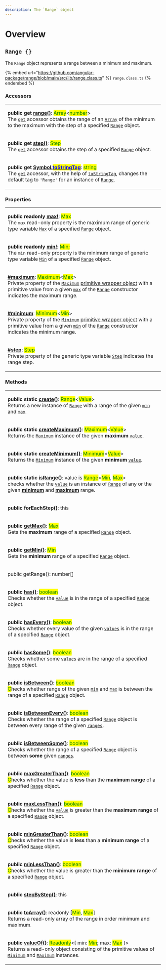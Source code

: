 ```yaml
---
description: The `Range` object
---
```


# Overview

## `Range {}`

The `Range` object represents a range between a minimum and maximum.

{% embed url="https://github.com/angular-package/range/blob/main/src/lib/range.class.ts" %}
`range.class.ts`
{% endembed %}

### Accessors

|                                                                                                                                                                                                                                                                                                                                                                                                                                                                                                                                                                                                                                                                                                   |
| ------------------------------------------------------------------------------------------------------------------------------------------------------------------------------------------------------------------------------------------------------------------------------------------------------------------------------------------------------------------------------------------------------------------------------------------------------------------------------------------------------------------------------------------------------------------------------------------------------------------------------------------------------------------------------------------------- |
| <p><strong>public get</strong> <a href="accessors/get-range.md#range.prototype.range"><strong>range()</strong></a>: <mark style="color:green;">Array</mark>&#x3C;<mark style="color:green;">number</mark>><br>The <a href="https://developer.mozilla.org/en-US/docs/Web/JavaScript/Reference/Functions/get"><code>get</code></a> accessor obtains the range of an <a href="https://developer.mozilla.org/en-US/docs/Web/JavaScript/Reference/Global_Objects/Array"><code>Array</code></a> of the minimum to the maximum with the step of a specified <a href="broken-reference"><code>Range</code></a> object.</p>                                                                                |
| <p><strong>public get</strong> <a href="accessors/get-step.md#range.prototype.step"><strong>step()</strong></a>: <mark style="color:green;">Step</mark><br>The <a href="https://developer.mozilla.org/en-US/docs/Web/JavaScript/Reference/Functions/get"><code>get</code></a> accessor obtains the step of a specified <a href="broken-reference"><code>Range</code></a> object.</p>                                                                                                                                                                                                                                                                                                              |
| <p><strong>public get</strong> <a href="accessors/get-symbol.tostringtag.md#symbol.tostringtag"><strong>[Symbol.</strong><mark style="color:blue;"><strong>toStringTag</strong></mark><strong>]()</strong></a>: <strong></strong> <mark style="color:green;">string</mark><br>The <a href="https://developer.mozilla.org/en-US/docs/Web/JavaScript/Reference/Functions/get"><code>get</code></a> accessor, with the help of <a href="https://developer.mozilla.org/en-US/docs/Web/JavaScript/Reference/Global_Objects/Symbol/toStringTag"><code>toStringTag</code></a>, changes the default tag to <code>'Range'</code> for an instance of <a href="broken-reference"><code>Range</code></a>.</p> |

### Properties

|                                                                                                                                                                                                                                                                                                                                                                                                                                                                                                                                                                                                    |
| -------------------------------------------------------------------------------------------------------------------------------------------------------------------------------------------------------------------------------------------------------------------------------------------------------------------------------------------------------------------------------------------------------------------------------------------------------------------------------------------------------------------------------------------------------------------------------------------------- |
| <p><strong>public readonly</strong> <a href="properties/max.md#range.prototype.max"><strong>max!</strong></a>: <mark style="color:green;">Max</mark><br><mark style="color:green;"></mark>The <code>max</code> read-only property is the maximum range of generic type variable <a href="generic-type-variables.md#maxextendsnumber"><code>Max</code></a> of a specified <a href="broken-reference"><code>Range</code></a> object.</p>                                                                                                                                                             |
| <p><strong>public readonly</strong> <a href="properties/min.md#range.prototype.min"><strong>min!</strong></a>: <mark style="color:green;">Min;</mark><br><mark style="color:green;"></mark>The <code>min</code> read-only property is the minimum range of generic type variable <a href="generic-type-variables.md#minextendsnumber"><code>Min</code></a> of a specified <a href="broken-reference"><code>Range</code></a> object.</p>                                                                                                                                                            |
| <p><strong></strong><a href="properties/maximum.md"><strong>#maximum</strong></a>: <mark style="color:green;">Maximum</mark>&#x3C;<mark style="color:green;">Max</mark>><br>Private property of the <a href="broken-reference"><code>Maximum</code></a> <a href="https://developer.mozilla.org/en-US/docs/Glossary/Primitive#primitive_wrapper_objects_in_javascript">primitive wrapper object</a> with a primitive value from a given <a href="constructor.md#max-max"><code>max</code></a> of the <a href="broken-reference"><code>Range</code></a> constructor indicates the maximum range.</p> |
| <p><strong></strong><a href="properties/minimum.md"><strong>#minimum</strong></a>: <mark style="color:green;">Minimum</mark>&#x3C;<mark style="color:green;">Min</mark>><br>Private property of the <a href="broken-reference"><code>Minimum</code></a> <a href="https://developer.mozilla.org/en-US/docs/Glossary/Primitive#primitive_wrapper_objects_in_javascript">primitive wrapper object</a> with a primitive value from a given <a href="constructor.md#min-min"><code>min</code></a> of the <a href="broken-reference"><code>Range</code></a> constructor indicates the minimum range.</p> |
| <p><strong></strong><a href="properties/step.md"><strong>#step</strong></a>: <mark style="color:green;">Step</mark><br>Private property of the generic type variable <a href="generic-type-variables.md#range-less-than-min-max-step-greater-than-2"><code>Step</code></a> indicates the range step.</p>                                                                                                                                                                                                                                                                                           |

### Methods

|                                                                                                                                                                                                                                                                                                                                                                                                                                                                                                                                                                                                             |
| ----------------------------------------------------------------------------------------------------------------------------------------------------------------------------------------------------------------------------------------------------------------------------------------------------------------------------------------------------------------------------------------------------------------------------------------------------------------------------------------------------------------------------------------------------------------------------------------------------------- |
| <p><strong>public static</strong> <a href="methods/static-create.md#range.create"><strong>create()</strong></a>: <mark style="color:green;">Range</mark>&#x3C;<mark style="color:green;">Value</mark>><br>Returns a new instance of <a href="broken-reference"><code>Range</code></a> with a range of the given <a href="methods/static-create.md#min-min"><code>min</code></a> and <a href="methods/static-create.md#max-max"><code>max</code></a>.</p>                                                                                                                                                    |
| <p><strong>public static</strong> <a href="methods/static-createmaximum.md#range.createmaximum"><strong>createMaximum()</strong></a>: <mark style="color:green;">Maximum</mark>&#x3C;<mark style="color:green;">Value</mark>><br>Returns the <a href="broken-reference"><code>Maximum</code></a> instance of the given <strong>maximum</strong> <a href="methods/static-createmaximum.md#value-value"><code>value</code></a>.</p>                                                                                                                                                                           |
| <p><strong>public static</strong> <a href="methods/static-createminimum.md#range.createminimum"><strong>createMinimum()</strong></a>: <mark style="color:green;">Minimum</mark>&#x3C;<mark style="color:green;">Value</mark>><br>Returns the <a href="broken-reference"><code>Minimum</code></a> instance of the given <strong>minimum</strong> <a href="methods/static-createminimum.md#value-value"><code>value</code></a>.</p>                                                                                                                                                                           |
| <p><strong>public static</strong> <a href="methods/static-isrange.md#range.isrange"><strong>isRange()</strong></a>: value is <mark style="color:green;">Range</mark>&#x3C;<mark style="color:green;">Min</mark>, <mark style="color:green;">Max</mark>><br>checks whether the <a href="methods/static-isrange.md#value-any"><code>value</code></a> is an instance of <a href="broken-reference"><code>Range</code></a> of any or the given <a href="methods/static-isrange.md#min-min"><strong>minimum</strong></a> and <a href="methods/static-isrange.md#max-max"><strong>maximum</strong></a> range.</p> |
| <p><strong>public forEachStep()</strong>: this<br></p>                                                                                                                                                                                                                                                                                                                                                                                                                                                                                                                                                      |
| <p><strong>public</strong> <a href="methods/getmax.md#range.prototype.getmax"><strong>getMax()</strong></a>: <mark style="color:green;">Max</mark><br><mark style="color:green;"></mark>Gets the <strong>maximum</strong> range of a specified <a href="broken-reference"><code>Range</code></a> object.</p>                                                                                                                                                                                                                                                                                                |
| <p><strong>public</strong> <a href="methods/getmin.md#range.prototype.getmin"><strong>getMin()</strong></a>: <mark style="color:green;">Min</mark><br><mark style="color:green;"></mark>Gets the <strong>minimum</strong> range of a specified <a href="broken-reference"><code>Range</code></a> object.</p>                                                                                                                                                                                                                                                                                                |
| <p>public getRange(): number[]<br></p>                                                                                                                                                                                                                                                                                                                                                                                                                                                                                                                                                                      |
| <p><strong>public</strong> <a href="methods/has.md#range.prototype.has"><strong>has()</strong></a>: <mark style="color:green;">boolean</mark><br><mark style="color:green;"></mark>Checks whether the <a href="methods/has.md#value-number"><code>value</code></a> is in the range of a specified <a href="broken-reference"><code>Range</code></a> object.</p>                                                                                                                                                                                                                                             |
| <p><strong>public</strong> <a href="methods/hasevery.md#range.prototype.hasevery"><strong>hasEvery()</strong></a>: <mark style="color:green;">boolean</mark><br><mark style="color:green;"></mark>Checks whether every value of the given <a href="methods/hasevery.md#...values-number"><code>values</code></a> is in the range of a specified <a href="broken-reference"><code>Range</code></a> object.</p>                                                                                                                                                                                               |
| <p><strong>public</strong> <a href="methods/hassome.md#range.prototype.hassome"><strong>hasSome()</strong></a>: <mark style="color:green;">boolean</mark><br><mark style="color:green;"></mark>Checks whether some <a href="methods/hassome.md#...values-number"><code>values</code></a> are in the range of a specified <a href="broken-reference"><code>Range</code></a> object.</p>                                                                                                                                                                                                                      |
| <p><strong>public</strong> <a href="methods/isbetween.md#range.prototype.isbetween"><strong>isBetween()</strong></a>: <mark style="color:green;">boolean</mark><br><mark style="color:green;">C</mark>hecks whether range of the given <a href="methods/isbetween.md#min-number"><code>min</code></a> and <a href="methods/isbetween.md#max-number"><code>max</code></a> is between the range of a specified <a href="broken-reference"><code>Range</code></a> object.</p>                                                                                                                                  |
| <p><strong>public</strong> <a href="methods/isbetweenevery.md#range.prototype.isbetweenevery"><strong>isBetweenEvery()</strong></a>: <mark style="color:green;">boolean</mark><br><mark style="color:green;"></mark>Checks whether the range of a specified <a href="broken-reference"><code>Range</code></a> object is between every range of the given <a href="methods/isbetweenevery.md#...ranges-number-number"><code>ranges</code></a>.</p>                                                                                                                                                           |
| <p><strong>public</strong> <a href="methods/isbetweensome.md#range.prototype.isbetweensome"><strong>isBetweenSome()</strong></a>: <mark style="color:green;">boolean</mark><br><mark style="color:green;"></mark>Checks whether the range of a specified <a href="broken-reference"><code>Range</code></a> object is between <strong>some</strong> given <a href="methods/isbetweensome.md#...ranges-number-number"><code>ranges</code></a>.</p>                                                                                                                                                            |
| <p><strong>public</strong> <a href="methods/maxgreaterthan.md#range.prototype.maxgreaterthan"><strong>maxGreaterThan()</strong></a>: <mark style="color:green;">boolean</mark><br><mark style="color:green;">C</mark>hecks whether the value is <strong>less</strong> than the <strong>maximum range</strong> of a specified <a href="broken-reference"><code>Range</code></a> object.</p>                                                                                                                                                                                                                  |
| <p><strong>public</strong> <a href="methods/maxlessthan.md#range.prototype.maxlessthan"><strong>maxLessThan()</strong></a>: <mark style="color:green;">boolean</mark><br><mark style="color:green;">C</mark>hecks whether the <a href="overview.md#value-number"><code>value</code></a> is greater than the <strong>maximum range</strong> of a specified <a href="broken-reference"><code>Range</code></a> object.</p>                                                                                                                                                                                     |
| <p><strong>public</strong> <a href="methods/mingreaterthan.md#range.prototype.mingreaterthan"><strong>minGreaterThan()</strong></a>: <mark style="color:green;">boolean</mark><br><mark style="color:green;">C</mark>hecks whether the value is <strong>less</strong> than a <strong>minimum range</strong> of a specified <a href="broken-reference"><code>Range</code></a> object.</p>                                                                                                                                                                                                                    |
| <p><strong>public</strong> <a href="methods/minlessthan.md#range.prototype.minlessthan"><strong>minLessThan()</strong></a>: <mark style="color:green;">boolean</mark><br><mark style="color:green;">C</mark>hecks whether the value is greater than the <strong>minimum range</strong> of a specified <a href="broken-reference"><code>Range</code></a> object.</p>                                                                                                                                                                                                                                         |
| <p><strong>public</strong> <a href="methods/stepbystep.md#range.prototype.stepbystep"><strong>stepByStep()</strong></a>: this<br></p>                                                                                                                                                                                                                                                                                                                                                                                                                                                                       |
| <p><strong>public</strong> <a href="methods/toarray.md#range.prototype.toarray"><strong>toArray()</strong></a>: readonly [<mark style="color:green;">Min</mark>, <mark style="color:green;">Max</mark>]<br>Returns a read-only array of the range in order minimum and maximum.</p>                                                                                                                                                                                                                                                                                                                         |
| <p><strong>public</strong> <a href="methods/valueof.md#range.prototype.valueof"><strong>valueOf()</strong></a>: <mark style="color:green;">Readonly</mark>&#x3C;{ min: <mark style="color:green;">Min</mark>; max: <mark style="color:green;">Max</mark> }><br>Returns a read-only object consisting of the primitive values of <a href="broken-reference"><code>Minimum</code></a> and <a href="broken-reference"><code>Maximum</code></a> instances.</p>                                                                                                                                                  |

